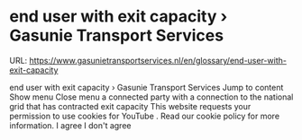 # end user with exit capacity › Gasunie Transport Services

URL: https://www.gasunietransportservices.nl/en/glossary/end-user-with-exit-capacity

end user with exit capacity › Gasunie Transport Services
Jump to content
Show menu
Close menu
a
connected party
with a
connection
to the
national grid
that has contracted
exit capacity
This website requests your permission to use cookies for
YouTube
. Read our
cookie policy
for more information.
I agree
I don't agree
